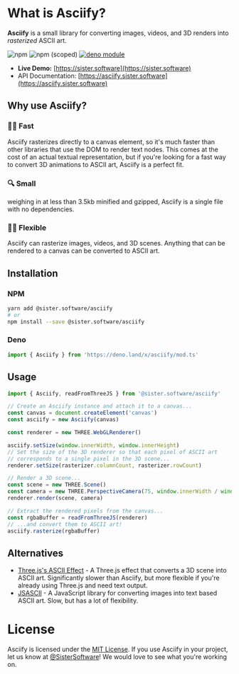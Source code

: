 # What is Asciify?

**Asciify** is a small library for converting images, videos, and 3D renders into _rasterized_ ASCII art.

![npm](https://img.shields.io/npm/dm/@sister.software/asciify)
![npm (scoped)](https://img.shields.io/npm/v/@sister.software/asciify)
[![deno module](https://shield.deno.dev/x/asciify)](https://deno.land/x/asciify)

- **Live Demo:** [https://sister.software](https://sister.software)
- API Documentation: [https://asciify.sister.software](https://asciify.sister.software)

## Why use Asciify?

### 🏃‍♀️ Fast

Asciify rasterizes directly to a canvas element, so it's much faster than other libraries that use the DOM to render text nodes. This comes at the cost of an actual textual representation, but if you're looking for a fast way to convert 3D animations to ASCII art, Asciify is a perfect fit.

### 🔍 Small

weighing in at less than 3.5kb minified and gzipped, Asciify is a single file with no dependencies.

### 🤸‍♀️ Flexible

Asciify can rasterize images, videos, and 3D scenes. Anything that can be rendered to a canvas can be converted to ASCII art.

## Installation

### NPM

```bash
yarn add @sister.software/asciify
# or
npm install --save @sister.software/asciify
```

### Deno

```ts
import { Asciify } from 'https://deno.land/x/asciify/mod.ts'
```

## Usage

```ts
import { Asciify, readFromThreeJS } from '@sister.software/asciify'

// Create an Asciify instance and attach it to a canvas...
const canvas = document.createElement('canvas')
const asciify = new Asciify(canvas)

const renderer = new THREE.WebGLRenderer()

asciify.setSize(window.innerWidth, window.innerHeight)
// Set the size of the 3D renderer so that each pixel of ASCII art
// corresponds to a single pixel in the 3D scene...
renderer.setSize(rasterizer.columnCount, rasterizer.rowCount)

// Render a 3D scene...
const scene = new THREE.Scene()
const camera = new THREE.PerspectiveCamera(75, window.innerWidth / window.innerHeight, 0.1, 1000)
renderer.render(scene, camera)

// Extract the rendered pixels from the canvas...
const rgbaBuffer = readFromThreeJS(renderer)
// ...and convert them to ASCII art!
asciify.rasterize(rgbaBuffer)
```

## Alternatives

- [Three.js's ASCII Effect](https://threejs.org/examples/?q=ascii#webgl_effects_ascii) - A Three.js effect that converts a 3D scene into ASCII art. Significantly slower than Asciify, but more flexible if you're already using Three.js and need text output.
- [JSASCII](https://github.com/hassadee/jsascii) - A JavaScript library for converting images into text based ASCII art. Slow, but has a lot of flexibility.

# License

Asciify is licensed under the [MIT License](https://opensource.org/licenses/MIT). If you use Asciify in your project, let us know at [@SisterSoftware](https://twitter.com/SisterSoftware)! We would love to see what you're working on.
